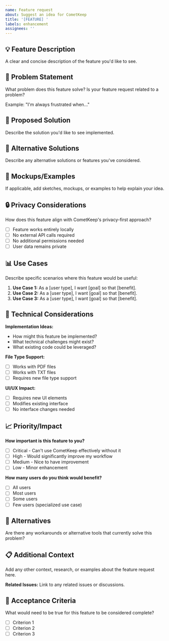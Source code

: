 ```yaml
---
name: Feature request
about: Suggest an idea for CometKeep
title: '[FEATURE] '
labels: enhancement
assignees: ''
---
```


## 💡 Feature Description

A clear and concise description of the feature you'd like to see.

## 🎯 Problem Statement

What problem does this feature solve? Is your feature request related to a problem?

Example: "I'm always frustrated when..."

## 💭 Proposed Solution

Describe the solution you'd like to see implemented.

## 🔄 Alternative Solutions

Describe any alternative solutions or features you've considered.

## 🎨 Mockups/Examples

If applicable, add sketches, mockups, or examples to help explain your idea.

## 🔒 Privacy Considerations

How does this feature align with CometKeep's privacy-first approach?

- [ ] Feature works entirely locally
- [ ] No external API calls required
- [ ] No additional permissions needed
- [ ] User data remains private

## 📊 Use Cases

Describe specific scenarios where this feature would be useful:

1. **Use Case 1:** As a [user type], I want [goal] so that [benefit].
2. **Use Case 2:** As a [user type], I want [goal] so that [benefit].
3. **Use Case 3:** As a [user type], I want [goal] so that [benefit].

## 🔧 Technical Considerations

**Implementation Ideas:**
- How might this feature be implemented?
- What technical challenges might exist?
- What existing code could be leveraged?

**File Type Support:**
- [ ] Works with PDF files
- [ ] Works with TXT files
- [ ] Requires new file type support

**UI/UX Impact:**
- [ ] Requires new UI elements
- [ ] Modifies existing interface
- [ ] No interface changes needed

## 📈 Priority/Impact

**How important is this feature to you?**
- [ ] Critical - Can't use CometKeep effectively without it
- [ ] High - Would significantly improve my workflow
- [ ] Medium - Nice to have improvement
- [ ] Low - Minor enhancement

**How many users do you think would benefit?**
- [ ] All users
- [ ] Most users
- [ ] Some users
- [ ] Few users (specialized use case)

## 🚀 Alternatives

Are there any workarounds or alternative tools that currently solve this problem?

## 📋 Additional Context

Add any other context, research, or examples about the feature request here.

**Related Issues:**
Link to any related issues or discussions.

## 📝 Acceptance Criteria

What would need to be true for this feature to be considered complete?

- [ ] Criterion 1
- [ ] Criterion 2
- [ ] Criterion 3
